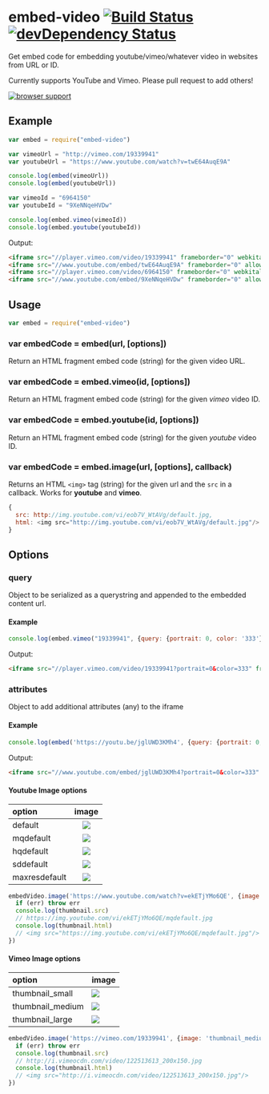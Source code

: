 # embed-video [![Build Status](http://img.shields.io/travis/alanshaw/embed-video.svg)](https://travis-ci.org/alanshaw/embed-video) [![devDependency Status](https://david-dm.org/alanshaw/embed-video/dev-status.svg)](https://david-dm.org/alanshaw/embed-video#info=devDependencies)

Get embed code for embedding youtube/vimeo/whatever video in websites from URL or ID.

Currently supports YouTube and Vimeo. Please pull request to add others!

[![browser support](https://ci.testling.com/alanshaw/embed-video.png)](https://ci.testling.com/alanshaw/embed-video)

## Example

```js
var embed = require("embed-video")

var vimeoUrl = "http://vimeo.com/19339941"
var youtubeUrl = "https://www.youtube.com/watch?v=twE64AuqE9A"

console.log(embed(vimeoUrl))
console.log(embed(youtubeUrl))

var vimeoId = "6964150"
var youtubeId = "9XeNNqeHVDw"

console.log(embed.vimeo(vimeoId))
console.log(embed.youtube(youtubeId))
```

Output:

```html
<iframe src="//player.vimeo.com/video/19339941" frameborder="0" webkitallowfullscreen mozallowfullscreen allowfullscreen></iframe>
<iframe src="//www.youtube.com/embed/twE64AuqE9A" frameborder="0" allowfullscreen></iframe>
<iframe src="//player.vimeo.com/video/6964150" frameborder="0" webkitallowfullscreen mozallowfullscreen allowfullscreen></iframe>
<iframe src="//www.youtube.com/embed/9XeNNqeHVDw" frameborder="0" allowfullscreen></iframe>
```

## Usage

```js
var embed = require("embed-video")
```

### var embedCode = embed(url, [options])

Return an HTML fragment embed code (string) for the given video URL.

### var embedCode = embed.vimeo(id, [options])

Return an HTML fragment embed code (string) for the given _vimeo_ video ID.

### var embedCode = embed.youtube(id, [options])

Return an HTML fragment embed code (string) for the given _youtube_ video ID.

### var embedCode = embed.image(url, [options], callback)

Returns an HTML `<img>` tag (string) for the given url and the `src` in a callback. Works for **youtube** and **vimeo**.

```js
{
  src: http://img.youtube.com/vi/eob7V_WtAVg/default.jpg,
  html: <img src="http://img.youtube.com/vi/eob7V_WtAVg/default.jpg"/>
}
```

## Options

### query

Object to be serialized as a querystring and appended to the embedded content url.


#### Example

```js
console.log(embed.vimeo("19339941", {query: {portrait: 0, color: '333'}}))
```

Output:

```html
<iframe src="//player.vimeo.com/video/19339941?portrait=0&color=333" frameborder="0" webkitallowfullscreen mozallowfullscreen allowfullscreen></iframe>
```
### attributes

Object to add additional attributes (any) to the iframe

#### Example

```js
console.log(embed('https://youtu.be/jglUWD3KMh4', {query: {portrait: 0, color: '333'}, attr:{width:400, height:200}}))
```

Output:
```html
<iframe src="//www.youtube.com/embed/jglUWD3KMh4?portrait=0&color=333" frameborder="0" allowfullscreen width="400" height="200"></iframe>
```


#### Youtube Image options

|option|image|
|:------|:-----:|
|default|![](http://img.youtube.com/vi/eob7V_WtAVg/default.jpg)|
|mqdefault|![](http://img.youtube.com/vi/eob7V_WtAVg/mqdefault.jpg)|
|hqdefault|![](http://img.youtube.com/vi/eob7V_WtAVg/hqdefault.jpg)|
|sddefault|![](http://img.youtube.com/vi/eob7V_WtAVg/sddefault.jpg)|
|maxresdefault|![](http://img.youtube.com/vi/eob7V_WtAVg/maxresdefault.jpg)|

```js
embedVideo.image('https://www.youtube.com/watch?v=ekETjYMo6QE', {image: 'mqdefault'}, function (err, thumbnail) {
  if (err) throw err
  console.log(thumbnail.src)
  // https://img.youtube.com/vi/ekETjYMo6QE/mqdefault.jpg
  console.log(thumbnail.html)
  // <img src="https://img.youtube.com/vi/ekETjYMo6QE/mqdefault.jpg"/>  
})
```

#### Vimeo Image options

|option|image|
|:---|:---|
|thumbnail_small|![](http://i.vimeocdn.com/video/122513613_100x75.jpg)|
|thumbnail_medium|![](http://i.vimeocdn.com/video/122513613_200x150.jpg)|
|thumbnail_large|![](http://i.vimeocdn.com/video/122513613_640.jpg)|

```js
embedVideo.image('https://vimeo.com/19339941', {image: 'thumbnail_medium'}, function (err, thumbnail) {
  if (err) throw err
  console.log(thumbnail.src)
  // http://i.vimeocdn.com/video/122513613_200x150.jpg
  console.log(thumbnail.html)
  // <img src="http://i.vimeocdn.com/video/122513613_200x150.jpg"/>
})
```
